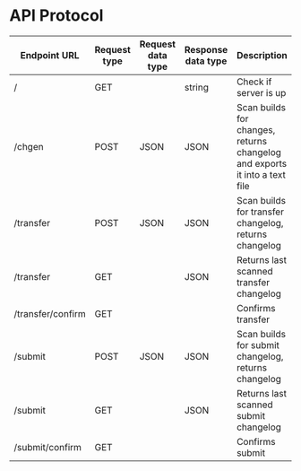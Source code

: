 API Protocol
========

| Endpoint URL      | Request type | Request data type | Response data type  | Description                                                                |
|-------------------|--------------|-------------------|---------------------|----------------------------------------------------------------------------|
| /                 | GET          |                   | string              | Check if server is up                                                      |
| /chgen            | POST         | JSON              | JSON                | Scan builds for changes, returns changelog and exports it into a text file |
| /transfer         | POST         | JSON              | JSON                | Scan builds for transfer changelog, returns changelog                      |
| /transfer         | GET          |                   | JSON                | Returns last scanned transfer changelog                                    |
| /transfer/confirm | GET          |                   |                     | Confirms transfer                                                          |
| /submit           | POST         | JSON              | JSON                | Scan builds for submit changelog, returns changelog                        |
| /submit           | GET          |                   | JSON                | Returns last scanned submit changelog                                      |
| /submit/confirm   | GET          |                   |                     | Confirms submit                                                            |